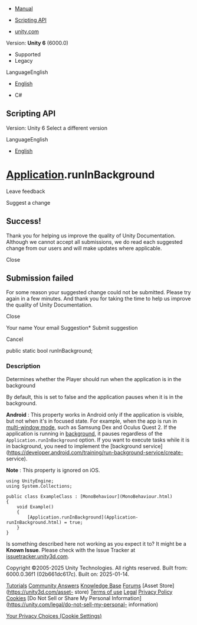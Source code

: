 [ ]()

  * [Manual](../Manual/index.html)
  * [Scripting API](../ScriptReference/index.html)

  * [unity.com](https://unity.com/)

Version: **Unity 6** (6000.0)

  * Supported
  * Legacy

LanguageEnglish

  * [English]()

  * C#

[ ](https://docs.unity3d.com)

## Scripting API

Version: Unity 6 Select a different version

LanguageEnglish

  * [English]()

#  [Application](Application.html).runInBackground

Leave feedback

Suggest a change

## Success!

Thank you for helping us improve the quality of Unity Documentation. Although
we cannot accept all submissions, we do read each suggested change from our
users and will make updates where applicable.

Close

## Submission failed

For some reason your suggested change could not be submitted. Please <a>try
again</a> in a few minutes. And thank you for taking the time to help us
improve the quality of Unity Documentation.

Close

Your name Your email Suggestion* Submit suggestion

Cancel

[ ]()

public static bool runInBackground;

### Description

Determines whether the Player should run when the application is in the
background

By default, this is set to false and the application pauses when it is in the
background.  
  
**Android** : This property works in Android only if the application is
visible, but not when it's in focused state. For example, when the app is run
in [ multi-window
mode](https://developer.android.com/reference/android/app/Activity.html#isInMultiWindowMode\(\)),
such as Samsung Dex and Oculus Quest 2. If the application is running in
[background](https://developer.android.com/guide/background), it pauses
regardless of the `Application.runInBackground` option. If you want to execute
tasks while it is in background, you need to implement the [background
service](https://developer.android.com/training/run-background-service/create-
service).  
  
**Note** : This property is ignored on iOS.

    
    
    using UnityEngine;
    using System.Collections;  
      
    public class ExampleClass : [MonoBehaviour](MonoBehaviour.html) 
    {
        void Example() 
        {
            [Application.runInBackground](Application-runInBackground.html) = true;
        }
    }
    

Is something described here not working as you expect it to? It might be a
**Known Issue**. Please check with the Issue Tracker at
[issuetracker.unity3d.com](https://issuetracker.unity3d.com).

Copyright ©2005-2025 Unity Technologies. All rights reserved. Built from:
6000.0.36f1 (02b661dc617c). Built on: 2025-01-14.

[Tutorials](https://unity3d.com/learn) [Community
Answers](https://answers.unity3d.com) [Knowledge
Base](https://support.unity3d.com/hc/en-us)
[Forums](https://forum.unity3d.com) [Asset Store](https://unity3d.com/asset-
store) [Terms of use](https://docs.unity3d.com/Manual/TermsOfUse.html)
[Legal](https://unity.com/legal) [Privacy
Policy](https://unity.com/legal/privacy-policy)
[Cookies](https://unity.com/legal/cookie-policy) [Do Not Sell or Share My
Personal Information](https://unity.com/legal/do-not-sell-my-personal-
information)

[Your Privacy Choices (Cookie Settings)](javascript:void\(0\);)

